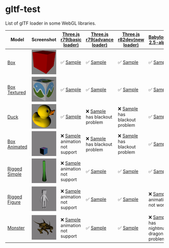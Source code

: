 # gltf-test
List of glTF loader in some WebGL libraries.

| Model                                         | Screenshot                                              |[Three.js r79(basic loader)](https://github.com/mrdoob/three.js/blob/dev/examples/js/loaders/GLTFLoader.js) |[Three.js r79(advance loader)](https://github.com/mrdoob/three.js/tree/dev/examples/js/loaders/gltf)     |[Three.js r82dev(new loader)](https://github.com/richtr/three.js/tree/dev/examples/js/loaders/GLTFLoader.js)|[Babylon.js 2.5-alpha](https://github.com/BabylonJS/Babylon.js/tree/master/loaders/glTF)                   |[Cesium.js 1.24](https://github.com/AnalyticalGraphicsInc/cesium/)                         |[xeoEngine 2016.08.16](https://github.com/xeolabs/xeoengine/tree/master/src/importing/gltf)          |[GLBoost 2016.08.20](https://github.com/emadurandal/GLBoost/blob/master/src/js/middle_level/loader/GLTFLoader.js) |
|-----------------------------------------------|---------------------------------------------------------|------------------------------------------------------------------------------------------------------------|---------------------------------------------------------------------------------------------------------|---------------------------------------------------------------------------------------------------------|-------------------------------------------------------------------------------------------------------|-------------------------------------------------------------------------------------------|-----------------------------------------------------------------------------------------------------|------------------------------------------------------------------------------------------------------------------|
|[Box](sampleModels/Box)                        |![](sampleModels/Box/screenshot/screenshot.png)          |:white_check_mark: [Sample](https://cx20.github.io/gltf-test/examples/threejs_basic/Box/)                   |:white_check_mark: [Sample](https://cx20.github.io/gltf-test/examples/threejs_advance/Box/)              |:white_check_mark: [Sample](https://cx20.github.io/gltf-test/examples/threejs_new/Box/)              |:white_check_mark: [Sample](https://cx20.github.io/gltf-test/examples/babylonjs/Box/)                  |:white_check_mark: [Sample](https://cx20.github.io/gltf-test/examples/cesium/Box/)         |:white_check_mark: [Sample](https://cx20.github.io/gltf-test/examples/xeoengine/Box/)                |:white_check_mark: [Sample](https://cx20.github.io/gltf-test/examples/glboost/Box/)                               |
|[Box Textured](sampleModels/BoxTextured)       |![](sampleModels/BoxTextured/screenshot/screenshot.png)  |:white_check_mark: [Sample](https://cx20.github.io/gltf-test/examples/threejs_basic/BoxTextured/)           |:white_check_mark: [Sample](https://cx20.github.io/gltf-test/examples/threejs_advance/BoxTextured/)      |:white_check_mark: [Sample](https://cx20.github.io/gltf-test/examples/threejs_new/BoxTextured/)      |:white_check_mark: [Sample](https://cx20.github.io/gltf-test/examples/babylonjs/BoxTextured/)          |:white_check_mark: [Sample](https://cx20.github.io/gltf-test/examples/cesium/BoxTextured/) |:white_check_mark: [Sample](https://cx20.github.io/gltf-test/examples/xeoengine/BoxTextured/)        |:x: [Sample](https://cx20.github.io/gltf-test/examples/glboost/BoxTextured/) has texture problem                  |
|[Duck](sampleModels/Duck)                      |![](sampleModels/Duck/screenshot/screenshot.png)         |:white_check_mark: [Sample](https://cx20.github.io/gltf-test/examples/threejs_basic/Duck/)                  |:x: [Sample](https://cx20.github.io/gltf-test/examples/threejs_advance/Duck/) has blackout problem       |:x: [Sample](https://cx20.github.io/gltf-test/examples/threejs_new/Duck/) has blackout problem       |:white_check_mark: [Sample](https://cx20.github.io/gltf-test/examples/babylonjs/Duck/)                 |:white_check_mark: [Sample](https://cx20.github.io/gltf-test/examples/cesium/Duck/)        |:white_check_mark: [Sample](https://cx20.github.io/gltf-test/examples/xeoengine/Duck/)               |:white_check_mark: [Sample](https://cx20.github.io/gltf-test/examples/glboost/Duck/)                              |
|[Box Animated](sampleModels/BoxAnimated)       |![](sampleModels/BoxAnimated/screenshot/screenshot.gif)  |:x: [Sample](https://cx20.github.io/gltf-test/examples/threejs_basic/BoxAnimated/) animation not support    |:x: [Sample](https://cx20.github.io/gltf-test/examples/threejs_advance/BoxAnimated/) has blackout problem|:x: [Sample](https://cx20.github.io/gltf-test/examples/threejs_new/BoxAnimated/) has blackout problem|:white_check_mark: [Sample](https://cx20.github.io/gltf-test/examples/babylonjs/BoxAnimated/)          |:white_check_mark: [Sample](https://cx20.github.io/gltf-test/examples/cesium/BoxAnimated/) |:x: [Sample](https://cx20.github.io/gltf-test/examples/xeoengine/BoxAnimated/) animation not support |:white_check_mark: [Sample](https://cx20.github.io/gltf-test/examples/glboost/BoxAnimated/)                       |
|[Rigged Simple](sampleModels/RiggedSimple)     |![](sampleModels/RiggedSimple/screenshot/screenshot.gif) |:x: [Sample](https://cx20.github.io/gltf-test/examples/threejs_basic/RiggedSimple/) animation not support   |:white_check_mark: [Sample](https://cx20.github.io/gltf-test/examples/threejs_advance/RiggedSimple/)     |:white_check_mark: [Sample](https://cx20.github.io/gltf-test/examples/threejs_new/RiggedSimple/)     |:white_check_mark: [Sample](https://cx20.github.io/gltf-test/examples/babylonjs/RiggedSimple/)         |:white_check_mark: [Sample](https://cx20.github.io/gltf-test/examples/cesium/RiggedSimple/)|:x: [Sample](https://cx20.github.io/gltf-test/examples/xeoengine/RiggedSimple/) animation not support|:white_check_mark: [Sample](https://cx20.github.io/gltf-test/examples/glboost/RiggedSimple/)                      |
|[Rigged Figure](sampleModels/RiggedFigure)     |![](sampleModels/RiggedFigure/screenshot/screenshot.gif) |:x: [Sample](https://cx20.github.io/gltf-test/examples/threejs_basic/RiggedFigure/) animation not support   |:white_check_mark: [Sample](https://cx20.github.io/gltf-test/examples/threejs_advance/RiggedFigure/)     |:white_check_mark: [Sample](https://cx20.github.io/gltf-test/examples/threejs_new/RiggedFigure/)     |:x: [Sample](https://cx20.github.io/gltf-test/examples/babylonjs/RiggedFigure/) animation not work     |:white_check_mark: [Sample](https://cx20.github.io/gltf-test/examples/cesium/RiggedFigure/)|:x: [Sample](https://cx20.github.io/gltf-test/examples/xeoengine/RiggedFigure/) animation not support|:x: [Sample](https://cx20.github.io/gltf-test/examples/glboost/RiggedFigure/) has nightmare dragon problem        |
|[Monster](sampleModels/Monster)                |![](sampleModels/Monster/screenshot/screenshot.gif)      |:x: [Sample](https://cx20.github.io/gltf-test/examples/threejs_basic/Monster/) animation not support        |:white_check_mark: [Sample](https://cx20.github.io/gltf-test/examples/threejs_advance/Monster/)          |:white_check_mark: [Sample](https://cx20.github.io/gltf-test/examples/threejs_new/Monster/)          |:x: [Sample](https://cx20.github.io/gltf-test/examples/babylonjs/Monster/) has nightmare dragon problem|:white_check_mark: [Sample](https://cx20.github.io/gltf-test/examples/cesium/Monster/)     |:x: [Sample](https://cx20.github.io/gltf-test/examples/xeoengine/Monster/) animation not support     |:x: [Sample](https://cx20.github.io/gltf-test/examples/glboost/Monster/) has nightmare dragon problem             |

